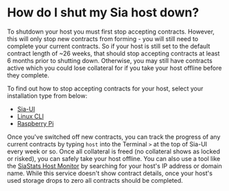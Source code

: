 # How do I shut my Sia host down?

To shutdown your host you must first stop accepting contracts. However, this will only stop new contracts from forming - you will still need to complete your current contracts. So if your host is still set to the default contract length of \~26 weeks, that should stop accepting contracts at least 6 months prior to shutting down. Otherwise, you may still have contracts active which you could lose collateral for if you take your host offline before they complete.

To find out how to stop accepting contracts for your host, select your installation type from below:

* [Sia-UI](../../../hosting/hosting-guides/siaui.md#step-6-retire)
* [Linux CLI](../../../hosting/hosting-guides/linux-cli.md#step-11-retire)
* [Raspberry Pi](../../../hosting/hosting-guides/raspberry-pi.md#step-15-retire-your-host)

Once you've switched off new contracts, you can track the progress of any current contracts by typing `host` into the Terminal `>` at the top of Sia-UI every week or so. Once all collateral is freed (no collateral shows as locked or risked), you can safely take your host offline. You can also use a tool like the [SiaStats Host Monitor](https://siastats.info/hosts) by searching for your host's IP address or domain name. While this service doesn't show contract details, once your host's used storage drops to zero all contracts should be completed.
